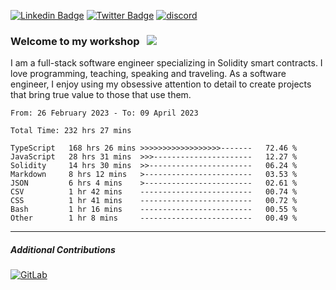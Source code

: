 [![Linkedin Badge](https://img.shields.io/badge/-LinkedIn-0e76a8?style=flat-square&logo=Linkedin&logoColor=white)](https://www.linkedin.com/in/jason-schwarz-75b91482/)
[![Twitter Badge](https://img.shields.io/badge/-Twitter-00acee?style=flat-square&logo=Twitter&logoColor=white)](https://twitter.com/passandscore)
[![discord](https://img.shields.io/badge/Discord-blue?logo=discord&logoColor=white)](https://discordapp.com/users/#3518)

### Welcome to my workshop &nbsp; ![](https://visitor-badge.glitch.me/badge?page_id=passandscore.passandscore)

I am a full-stack software engineer specializing in Solidity smart contracts. I love programming, teaching, speaking and traveling. As a software engineer, I enjoy using my obsessive attention to detail to create projects that bring true value to those that use them.

<!--START_SECTION:waka-->

```text
From: 26 February 2023 - To: 09 April 2023

Total Time: 232 hrs 27 mins

TypeScript   168 hrs 26 mins >>>>>>>>>>>>>>>>>>-------   72.46 %
JavaScript   28 hrs 31 mins  >>>----------------------   12.27 %
Solidity     14 hrs 30 mins  >>-----------------------   06.24 %
Markdown     8 hrs 12 mins   >------------------------   03.53 %
JSON         6 hrs 4 mins    >------------------------   02.61 %
CSV          1 hr 42 mins    -------------------------   00.74 %
CSS          1 hr 41 mins    -------------------------   00.72 %
Bash         1 hr 16 mins    -------------------------   00.55 %
Other        1 hr 8 mins     -------------------------   00.49 %
```

<!--END_SECTION:waka-->

<hr/>

##### Additional Contributions

[![GitLab](https://img.shields.io/badge/GitLab-orange?logo=gitlab&logoColor=white)](https://gitlab.com/jason_schwarz)

